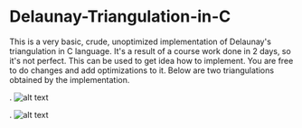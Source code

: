 # Delaunay-Triangulation-in-C
This is a very basic, crude, unoptimized implementation of Delaunay's triangulation in C language. It's a result of a course work done in 2 days, so it's not perfect.  This can be used to get idea how to implement. You are free to do changes and add optimizations to it. Below are two triangulations obtained by the implementation.

.
![alt text](https://github.com/Keisuke-1/Delaunay-Triangulation-in-C/blob/main/Picture1.png?raw=true "Number of nodes=6 and resulting triangles=6")

.
![alt text](https://github.com/Keisuke-1/Delaunay-Triangulation-in-C/blob/main/Picture2.png?raw=true "Number of nodes=28 and resulting triangles=38")
